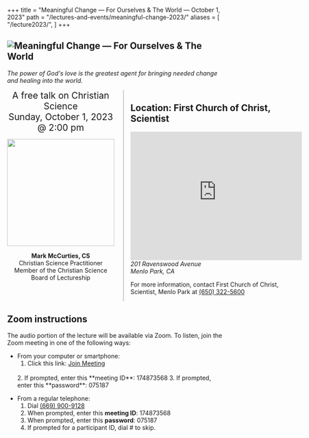 +++
title = "Meaningful Change — For Ourselves & The World — October 1, 2023"
path = "/lectures-and-events/meaningful-change-2023/"
aliases = [
  "/lecture2023/",
]
+++

<section>

<h1><img alt="Meaningful Change — For Ourselves & The World" src="/media/lecture2023/banner.png" class="home-image"></h1>

<div class="home-image-caption">

*The power of God's love is the greatest agent for bringing needed change
and healing into the world.*

</div>

<div class="columns">

<div>

<div style="font-size: 1.5em; text-align: center">
A free talk on Christian Science<br>
<time datetime="2023-10-01T14:00:00.000-0700">Sunday, October 1, 2023 @ 2:00 pm</time>
</div>

<div style="text-align: center">

<img alt="" src="/media/lecture2023/mark-mccurties.png" style="padding-top: 1em; height: 250px">

**Mark McCurties, CS**  
Christian Science Practitioner  
Member of the Christian Science Board of Lectureship

</div>

</div>

<div style="border-left: 1px solid #a0a0a0; padding-left: 1rem">

## Location: First Church of Christ, Scientist

<iframe src="https://www.google.com/maps/embed?pb=!1m18!1m12!1m3!1d3167.0660634592878!2d-122.17754758398745!3d37.459162079818135!2m3!1f0!2f0!3f0!3m2!1i1024!2i768!4f13.1!3m3!1m2!1s0x808fa4ab5f91da91%3A0x68f6a6426816d647!2sFirst+Church+of+Christ%2C+Scientist!5e0!3m2!1sen!2sus!4v1549514756941" width="400" height="300" frameborder="0" style="border:0" allowfullscreen></iframe>

<address>201 Ravenswood Avenue<br>Menlo Park, CA</address>

For more information, contact First Church of Christ, Scientist, Menlo Park at
<a href="tel:+16503225600">(650) 322-5600</a>

</div>

</div>

<div class="highlight-box">

# Zoom instructions

The audio portion of the lecture will be available via Zoom. To listen, join the Zoom meeting in one of the following ways:

* From your computer or smartphone:
  1. Click this link:
    <a class="button" href="https://us02web.zoom.us/j/174873568?pwd=eXh1emxnTFptYVBsZmFxTUxBMmk0UT09" rel="external" target="_blank">Join Meeting</a>
    <br>
  2. If prompted, enter this **meeting ID**: <span class="meeting-id"><span>174</span><span>873</span>568</span>
  3. If prompted, enter this **password**: <span class="meeting-password"><span>075</span>187</span>

<!---->
* From a regular telephone:
  1. Dial <a class="blue" href="tel:+16699009128">(669) 900-9128</a>
  2. When prompted, enter this **meeting ID**: <span class="meeting-id"><span>174</span><span>873</span>568</span>
  3. When prompted, enter this **password**: <span class="meeting-password"><span>075</span>187</span>
  4. If prompted for a participant ID, dial <span class="phone-keypresses">#</span> to skip.

</div>

</section>
